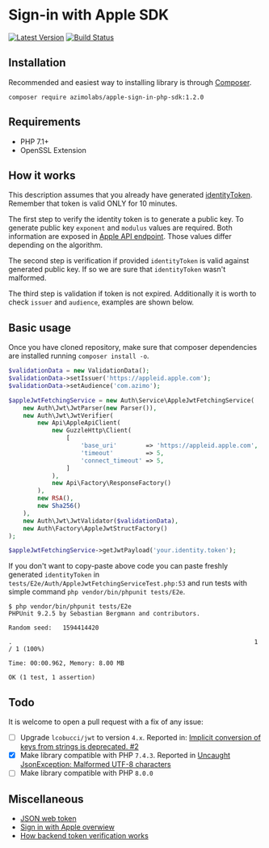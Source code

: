 # Sign-in with Apple SDK
[![Latest Version](https://img.shields.io/github/v/release/AzimoLabs/apple-sign-in-php-sdk.svg?style=flat-square)](https://github.com/AzimoLabs/apple-sign-in-php-sdk/releases)
[![Build Status](https://img.shields.io/github/workflow/status/AzimoLabs/apple-sign-in-php-sdk/CI?label=ci%20build&style=flat-square)](https://github.com/AzimoLabs/apple-sign-in-php-sdk/actions?query=workflow%3ACI)

## Installation
Recommended and easiest way to installing library is through [Composer](https://getcomposer.org/).
 
`composer require azimolabs/apple-sign-in-php-sdk:1.2.0`

## Requirements
* PHP 7.1+
* OpenSSL Extension

## How it works
This description assumes that you already have generated [identityToken](https://developer.apple.com/documentation/authenticationservices/asauthorizationsinglesignoncredential/3153080-identitytoken). 
Remember that token is valid ONLY for 10 minutes. 

The first step to verify the identity token is to generate a public key. To generate public key `exponent` and `modulus` values are required.
Both information are exposed in [Apple API endpoint](https://appleid.apple.com/auth/keys). Those values differ depending on the algorithm.

The second step is verification if provided `identityToken` is valid against generated public key. If so we are sure that `identityToken` wasn't malformed.

The third step is validation if token is not expired. Additionally it is worth to check `issuer` and `audience`, examples are shown below.

## Basic usage
Once you have cloned repository, make sure that composer dependencies are installed running `composer install -o`.

```php
$validationData = new ValidationData();
$validationData->setIssuer('https://appleid.apple.com');
$validationData->setAudience('com.azimo');

$appleJwtFetchingService = new Auth\Service\AppleJwtFetchingService(
    new Auth\Jwt\JwtParser(new Parser()),
    new Auth\Jwt\JwtVerifier(
        new Api\AppleApiClient(
            new GuzzleHttp\Client(
                [
                    'base_uri'        => 'https://appleid.apple.com',
                    'timeout'         => 5,
                    'connect_timeout' => 5,
                ]
            ),
            new Api\Factory\ResponseFactory()
        ),
        new RSA(),
        new Sha256()
    ),
    new Auth\Jwt\JwtValidator($validationData),
    new Auth\Factory\AppleJwtStructFactory()
);

$appleJwtFetchingService->getJwtPayload('your.identity.token');
```

If you don't want to copy-paste above code you can paste freshly generated `identityToken` in `tests/E2e/Auth/AppleJwtFetchingServiceTest.php:53`
and run tests with simple command `php vendor/bin/phpunit tests/E2e`.

```shell script
$ php vendor/bin/phpunit tests/E2e
PHPUnit 9.2.5 by Sebastian Bergmann and contributors.

Random seed:   1594414420

.                                                                   1 / 1 (100%)

Time: 00:00.962, Memory: 8.00 MB

OK (1 test, 1 assertion)
```

## Todo
It is welcome to open a pull request with a fix of any issue:

- [ ] Upgrade `lcobucci/jwt` to version `4.x`. Reported in: [Implicit conversion of keys from strings is deprecated. #2](https://github.com/AzimoLabs/apple-sign-in-php-sdk/issues/2)
- [x] Make library compatible with PHP `7.4.3`. Reported in [Uncaught JsonException: Malformed UTF-8 characters](https://github.com/AzimoLabs/apple-sign-in-php-sdk/issues/4)
- [ ] Make library compatible with PHP `8.0.0`

## Miscellaneous
* [JSON web token](https://jwt.io/)
* [Sign in with Apple overwiew](https://developer.apple.com/documentation/sign_in_with_apple/sign_in_with_apple_rest_api/authenticating_users_with_sign_in_with_apple)
* [How backend token verification works](https://sarunw.com/posts/sign-in-with-apple-3/)
